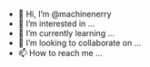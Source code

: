 - 👋 Hi, I’m @machinenerry
- 👀 I’m interested in ...
- 🌱 I’m currently learning ...
- 💞️ I’m looking to collaborate on ...
- 📫 How to reach me ...

<!---
machinenerry/machinenerry is a ✨ special ✨ repository because its `README.md` (this file) appears on your GitHub profile.
You can click the Preview link to take a look at your changes.
--->
